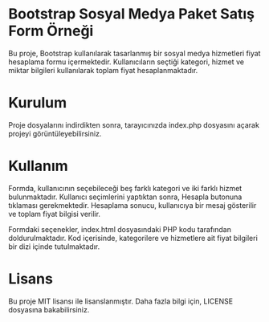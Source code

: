 # Bootstrap Sosyal Medya Paket Satış Form Örneği
Bu proje, Bootstrap kullanılarak tasarlanmış bir sosyal medya hizmetleri fiyat hesaplama formu içermektedir. Kullanıcıların seçtiği kategori, hizmet ve miktar bilgileri kullanılarak toplam fiyat hesaplanmaktadır.

# Kurulum
Proje dosyalarını indirdikten sonra, tarayıcınızda index.php dosyasını açarak projeyi görüntüleyebilirsiniz.

# Kullanım
Formda, kullanıcının seçebileceği beş farklı kategori ve iki farklı hizmet bulunmaktadır. Kullanıcı seçimlerini yaptıktan sonra, Hesapla butonuna tıklaması gerekmektedir. Hesaplama sonucu, kullanıcıya bir mesaj gösterilir ve toplam fiyat bilgisi verilir.

Formdaki seçenekler, index.html dosyasındaki PHP kodu tarafından doldurulmaktadır. Kod içerisinde, kategorilere ve hizmetlere ait fiyat bilgileri bir dizi içinde tutulmaktadır.

# Lisans
Bu proje MIT lisansı ile lisanslanmıştır. Daha fazla bilgi için, LICENSE dosyasına bakabilirsiniz.
